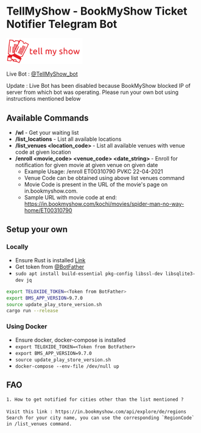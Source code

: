 # TellMyShow - BookMyShow Ticket Notifier Telegram Bot

<img width="200px" src="logo/tell_my_show_horizontal.png" alt="Tell My Show Logo">

Live Bot : [@TellMyShow_bot](https://t.me/TellMyShow_bot)

Update : Live Bot has been disabled because BookMyShow blocked IP of server from which bot was operating. Please run your own bot using instructions mentioned below

## Available Commands
- <strong>/wl</strong> - Get your waiting list
- <strong>/list_locations</strong> - List all available locations
- <strong>/list_venues <location_code> </strong>- List all available venues with venue code at given location
- <strong>/enroll <movie_code> <venue_code> <date_string> </strong>- Enroll for notification for given movie at given venue on given date
    - Example Usage: /enroll ET00310790 PVKC 22-04-2021
    - Venue Code can be obtained using above list venues command
    - Movie Code is present in the URL of the movie's page on in.bookmyshow.com.
    - Sample URL with movie code at end: https://in.bookmyshow.com/kochi/movies/spider-man-no-way-home/ET00310790

## Setup your own

### Locally
- Ensure Rust is installed [Link](https://www.rust-lang.org/tools/install)
- Get token from [@BotFather](https://telegram.me/BotFather)
- `
sudo apt install build-essential pkg-config libssl-dev libsqlite3-dev jq
`
```bash
export TELOXIDE_TOKEN=<Token from BotFather>
export BMS_APP_VERSION=9.7.0
source update_play_store_version.sh
cargo run --release
```

### Using Docker
- Ensure docker, docker-compose is installed
- `export TELOXIDE_TOKEN=<Token from BotFather>`
- `export BMS_APP_VERSION=9.7.0`
- `source update_play_store_version.sh`
- `docker-compose --env-file /dev/null up`
    
## FAO
    
    1. How to get notified for cities other than the list mentioned ?
    
    Visit this link : https://in.bookmyshow.com/api/explore/de/regions
    Search for your city name, you can use the corresponding `RegionCode` in /list_venues command.
